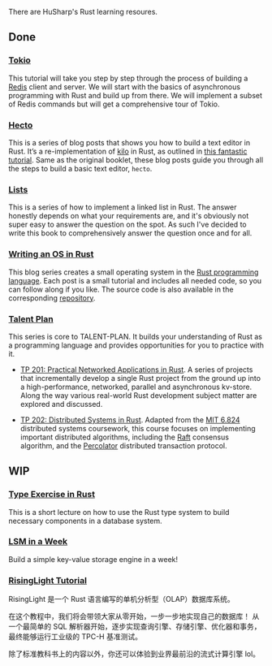 There are HuSharp's Rust learning resoures.

## Done

### [Tokio](https://tokio.rs/tokio/tutorial)

This tutorial will take you step by step through the process of building a [Redis](https://redis.io/) client and server. We will start with the basics of asynchronous programming with Rust and build up from there. We will implement a subset of Redis commands but will get a comprehensive tour of Tokio.

### [Hecto](https://www.flenker.blog/hecto/)

This is a series of blog posts that shows you how to build a text editor in Rust. It’s a re-implementation of [kilo](http://antirez.com/news/108) in Rust, as outlined in [this fantastic tutorial](https://viewsourcecode.org/snaptoken/kilo/index.html). Same as the original booklet, these blog posts guide you through all the steps to build a basic text editor, `hecto`.

### [Lists](https://rust-unofficial.github.io/too-many-lists/)

This is a series of how to implement a linked list in Rust. The answer honestly depends on what your requirements are, and it's obviously not super easy to answer the question on the spot. As such I've decided to write this book to comprehensively answer the question once and for all.

### [Writing an OS in Rust](https://os.phil-opp.com/)

This blog series creates a small operating system in the [Rust programming language](https://www.rust-lang.org/). Each post is a small tutorial and includes all needed code, so you can follow along if you like. The source code is also available in the corresponding [repository](https://github.com/phil-opp/blog_os).

### [Talent Plan](https://github.com/pingcap/talent-plan)

This series is core to TALENT-PLAN. It builds your understanding of Rust as a programming language and provides opportunities for you to practice with it.

- [TP 201: Practical Networked Applications in Rust](courses/rust/README.md). A series of projects that incrementally develop a single Rust project from the ground up into a high-performance, networked, parallel and asynchronous kv-store. Along the way various real-world Rust development subject matter are explored and discussed.

- [TP 202: Distributed Systems in Rust](courses/dss/README.md). Adapted from the [MIT 6.824](http://nil.csail.mit.edu/6.824/2017/index.html) distributed systems coursework, this course focuses on implementing important distributed algorithms, including the [Raft](https://raft.github.io/) consensus algorithm, and the [Percolator](https://storage.googleapis.com/pub-tools-public-publication-data/pdf/36726.pdf) distributed transaction protocol.

  

## WIP

### [Type Exercise in Rust](https://github.com/skyzh/type-exercise-in-rust)

This is a short lecture on how to use the Rust type system to build necessary components in a database system.

### [LSM in a Week](https://github.com/skyzh/mini-lsm)

Build a simple key-value storage engine in a week!

### [RisingLight Tutorial](https://risinglightdb.github.io/risinglight-tutorial/00-lets-build-a-database.html)

RisingLight 是一个 Rust 语言编写的单机分析型（OLAP）数据库系统。

在这个教程中，我们将会带领大家从零开始，一步一步地实现自己的数据库！ 从一个最简单的 SQL 解析器开始，逐步实现查询引擎、存储引擎、优化器和事务，最终能够运行工业级的 TPC-H 基准测试。

除了标准教科书上的内容以外，你还可以体验到业界最前沿的流式计算引擎 lol。
